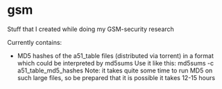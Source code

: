 gsm
===

Stuff that I created while doing my GSM-security research


Currently contains:
- MD5 hashes of the a51_table files (distributed via torrent) in a format which could be interpreted by md5sums
  Use it like this: md5sums -c a51_table_md5_hashes
  Note: it takes quite some time to run MD5 on such large files, so be prepared that it is possible it takes 12-15 hours
